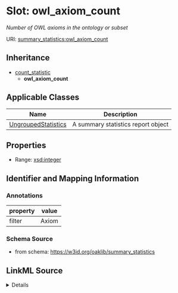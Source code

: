 # Slot: owl_axiom_count
_Number of OWL axioms in the ontology or subset_


URI: [summary_statistics:owl_axiom_count](https://w3id.org/oaklib/summary_statistics.owl_axiom_count)




## Inheritance

* [count_statistic](count_statistic.md)
    * **owl_axiom_count**





## Applicable Classes

| Name | Description |
| --- | --- |
[UngroupedStatistics](UngroupedStatistics.md) | A summary statistics report object






## Properties

* Range: [xsd:integer](http://www.w3.org/2001/XMLSchema#integer)







## Identifier and Mapping Information





### Annotations

| property | value |
| --- | --- |
| filter | Axiom |



### Schema Source


* from schema: https://w3id.org/oaklib/summary_statistics




## LinkML Source

<details>
```yaml
name: owl_axiom_count
annotations:
  filter:
    tag: filter
    value: Axiom
description: Number of OWL axioms in the ontology or subset
from_schema: https://w3id.org/oaklib/summary_statistics
rank: 1000
is_a: count_statistic
alias: owl_axiom_count
owner: UngroupedStatistics
domain_of:
- UngroupedStatistics
slot_group: owl_statistic_group
range: integer

```
</details>